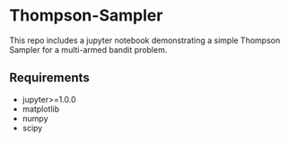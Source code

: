 # Thompson-Sampler

This repo includes a jupyter notebook demonstrating a simple Thompson Sampler
for a multi-armed bandit problem.

## Requirements
 * jupyter>=1.0.0
 * matplotlib
 * numpy
 * scipy
